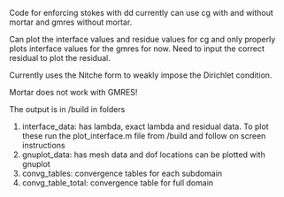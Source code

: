 Code for enforcing stokes with dd currently can use cg with and 
without mortar and gmres without mortar.

Can plot the interface values and residue values for cg and 
only properly plots interface values for the gmres for now. 
Need to input the correct residual to plot the residual.

Currently uses the Nitche form to weakly impose the Dirichlet condition. 

Mortar does not work with GMRES!

The output is in /build in folders 
 1. interface_data: has lambda, exact lambda and residual data. To plot these
 run the plot_interface.m file from /build and follow on screen instructions
 2. gnuplot_data: has mesh data and dof locations can be plotted with gnuplot
 3. convg_tables: convergence tables for each subdomain
 4. convg_table_total: convergence table for full domain

